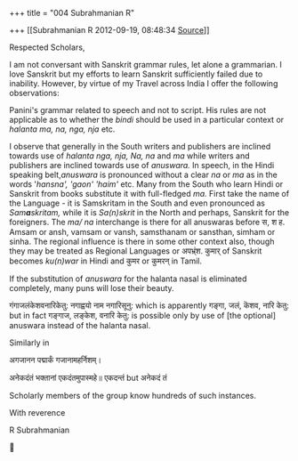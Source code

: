 +++
title = "004 Subrahmanian R"

+++
[[Subrahmanian R	2012-09-19, 08:48:34 [Source](https://groups.google.com/g/samskrita/c/Q-LHtI-pig8)]]



Respected Scholars,



I am not conversant with Sanskrit grammar rules, let alone a grammarian. I love Sanskrit but my efforts to learn Sanskrit sufficiently failed due to inability. However, by virtue of my Travel across India I offer the following observations:

Panini's grammar related to speech and not to script. His rules are not applicable as to whether the *bindi* should be used in a particular context or *halanta ma, na, nga, nja* etc.

I observe that generally in the South writers and publishers are inclined towards use of *halanta nga, nja, Na, na* and *ma* while writers and publishers are inclined towards use of *anuswara.* In speech, in the Hindi speaking belt,*anuswara* is pronounced without a clear *na* or *ma* as in the words '*hansna', 'gaon' 'haim'* etc. Many from the South who learn Hindi or Sanskrit from books substitute it with full-fledged *ma.* First take the name of the Language - it is Samskritam in the South and even pronounced as *Sam**a**skritam,* while it is *Sa(n)skrit* in the North and perhaps, Sanskrit for the foreigners. The *ma/ na* interchange is there for all anuswaras before स, श ह. Amsam or ansh, vamsam or vansh, samsthanam or sansthan, simham or sinha. The regional influence is there in some other context also, though they may be treated as Regional Languages or अपभ्र्ंश. कुमार् of Sanskrit becomes *ku(n)war* in Hindi and कुमर or कुमरन् in Tamil.

If the substitution of *anuswara* for the halanta nasal is eliminated completely, many puns will lose their beauty.

गंगाजलंकेशवनारिकेतु: नगाह्वयो नाम नगारिसूनु: which is apparently गङ्गा, जलं, कॆशव, नारि केतु: but in fact गङ्गाज, लङ्केश, वनारि केतु: is possible only by use of \[the optional\] anuswara instead of the halanta nasal.

Similarly in

अगजानन पद्मार्कं गजानामहर्निशम्।

अनेकदंतं भक्तानां एकदंतमुपास्महे॥ एकदन्तं but अनेकदं तं

Scholarly members of the group know hundreds of such instances.

With reverence

R Subrahmanian

  
  



